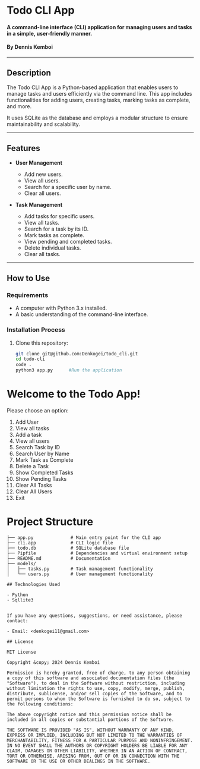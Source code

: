 # Todo CLI App

#### A command-line interface (CLI) application for managing users and tasks in a simple, user-friendly manner.

#### By **Dennis Kemboi**

---

## Description

The Todo CLI App is a Python-based application that enables users to manage tasks and users efficiently via the command line. This app includes functionalities for adding users, creating tasks, marking tasks as complete, and more.

It uses SQLite as the database and employs a modular structure to ensure maintainability and scalability.

---

## Features

- **User Management**
  - Add new users.
  - View all users.
  - Search for a specific user by name.
  - Clear all users.

- **Task Management**
  - Add tasks for specific users.
  - View all tasks.
  - Search for a task by its ID.
  - Mark tasks as complete.
  - View pending and completed tasks.
  - Delete individual tasks.
  - Clear all tasks.

---

## How to Use

### Requirements

- A computer with Python 3.x installed.
- A basic understanding of the command-line interface.

### Installation Process

1. Clone this repository:

   ```bash
   git clone git@github.com:Denkogei/todo_cli.git
   cd todo-cli
   code .
   python3 app.py      #Run the application
Welcome to the Todo App!
===========================
Please choose an option:
1. Add User
2. View all tasks
3. Add a task
4. View all users
5. Search Task by ID
6. Search User by Name
7. Mark Task as Complete
8. Delete a Task
9. Show Completed Tasks
10. Show Pending Tasks
11. Clear All Tasks
12. Clear All Users
0. Exit

# Project Structure

```plaintext
├── app.py              # Main entry point for the CLI app
├── cli.app             # CLI logic file
├── todo.db             # SQLite database file
├── Pipfile             # Dependencies and virtual environment setup
├── README.md           # Documentation
├── models/
│   ├── tasks.py        # Task management functionality
│   └── users.py        # User management functionality

## Technologies Used

- Python
- Sqllite3


If you have any questions, suggestions, or need assistance, please contact:

- Email: <denkogei11@gmail.com>

## License

MIT License

Copyright &copy; 2024 Dennis Kemboi

Permission is hereby granted, free of charge, to any person obtaining a copy of this software and associated documentation files (the "Software"), to deal in the Software without restriction, including without limitation the rights to use, copy, modify, merge, publish, distribute, sublicense, and/or sell copies of the Software, and to permit persons to whom the Software is furnished to do so, subject to the following conditions:

The above copyright notice and this permission notice shall be included in all copies or substantial portions of the Software.

THE SOFTWARE IS PROVIDED "AS IS", WITHOUT WARRANTY OF ANY KIND, EXPRESS OR IMPLIED, INCLUDING BUT NOT LIMITED TO THE WARRANTIES OF MERCHANTABILITY, FITNESS FOR A PARTICULAR PURPOSE AND NONINFRINGEMENT. IN NO EVENT SHALL THE AUTHORS OR COPYRIGHT HOLDERS BE LIABLE FOR ANY CLAIM, DAMAGES OR OTHER LIABILITY, WHETHER IN AN ACTION OF CONTRACT, TORT OR OTHERWISE, ARISING FROM, OUT OF OR IN CONNECTION WITH THE SOFTWARE OR THE USE OR OTHER DEALINGS IN THE SOFTWARE.

        